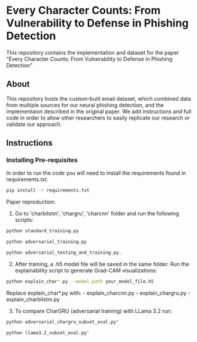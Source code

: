 # Every Character Counts: From Vulnerability to Defense in Phishing Detection

This repository contains the implementation and dataset for the paper "Every Character Counts: From Vulnerability to Defense in Phishing Detection"

## About 

This repository hosts the custom-built email dataset, which combined data from multiple sources for our neural phishing detection, and the implementaion described in the original paper. We add instructions and full code in order to allow other researchers to easily replicate our research or validate our approach. 

## Instructions

### Installing Pre-requisites

In order to run the code you will need to install the requirements found in requirements.txt.

```bash
pip install -r requirements.txt
```

Paper reproduction:
1. Go to 'charbilstm', 'chargru', 'charcnn' folder and run the following scripts:  

```bash
python standard_training.py

python adversarial_training.py  

python adversarial_testing_and_training.py.
```

2. After training, a .h5 model file will be saved in the same folder. Run the explainability script to generate Grad-CAM visualizations:

```bash
python explain_char*.py --model_path your_model_file.h5
```

Replace explain_char*.py with:
    - explain_charcnn.py
    - explain_chargru.py
    - explain_charbilstm.py

3. To compare CharGRU (adversarial training) with LLama 3.2 run:

```bash
python adversarial_chargru_subset_eval.py"
```

```bash
python llama3.2_subset_eval.py"
```
